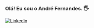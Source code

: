 ### Olá! Eu sou o André Fernandes. 🖐️

[![Linkedin](https://img.shields.io/badge/LinkedIn-0077B5?style=for-the-badge&logo=linkedin&logoColor=white)](www.linkedin.com/in/andresamuel-fernandes.com)

